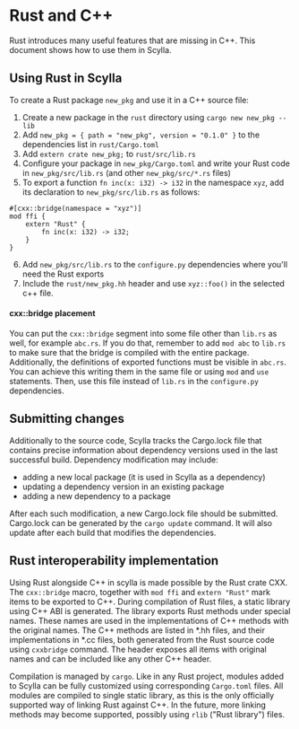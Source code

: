 # Rust and C++

Rust introduces many useful features that are missing in C++. This document
shows how to use them in Scylla.

## Using Rust in Scylla

To create a Rust package `new_pkg` and use it in a C++ source file:
1. Create a new package in the `rust` directory using `cargo new new_pkg --lib`
2. Add `new_pkg = { path = "new_pkg", version = "0.1.0" }` to the dependencies list in `rust/Cargo.toml`
3. Add `extern crate new_pkg;` to `rust/src/lib.rs`
4. Configure your package in `new_pkg/Cargo.toml` and write your Rust code in `new_pkg/src/lib.rs` (and other `new_pkg/src/*.rs` files)
5. To export a function `fn inc(x: i32) -> i32` in the namespace `xyz`, add its declaration to `new_pkg/src/lib.rs` as follows:
```
#[cxx::bridge(namespace = "xyz")]
mod ffi {
    extern "Rust" {
        fn inc(x: i32) -> i32;
    }
}
```
6. Add `new_pkg/src/lib.rs` to the `configure.py` dependencies where you'll need the Rust exports
7. Include the `rust/new_pkg.hh` header and use `xyz::foo()` in the selected c++ file.

#### cxx::bridge placement

You can put the `cxx::bridge` segment into some file other than `lib.rs` as well, for example `abc.rs`. If you do that, remember to add `mod abc` to `lib.rs` to make sure that the bridge is compiled with the entire package.
Additionally, the definitions of exported functions must be visible in `abc.rs`. You can achieve this writing them in the same file or using `mod` and `use` statements.
Then, use this file instead of `lib.rs` in the `configure.py` dependencies.

## Submitting changes

Additionally to the source code, Scylla tracks the Cargo.lock file that contains precise information about dependency
versions used in the last successful build. Dependency modification may include:
 * adding a new local package (it is used in Scylla as a dependency)
 * updating a dependency version in an existing package
 * adding a new dependency to a package

After each such modification, a new Cargo.lock file should be submitted. Cargo.lock can be generated
by the `cargo update` command. It will also update after each build that modifies the dependencies.

## Rust interoperability implementation

Using Rust alongside C++ in scylla is made possible by the Rust crate CXX. The `cxx::bridge` macro,
together with `mod ffi` and `extern "Rust"` mark items to be exported to C++. During compilation
of Rust files, a static library using C++ ABI is generated. The library exports Rust methods under
special names. These names are used in the implementations of C++ methods with the original names.
The C++ methods are listed in *.hh files, and their implementations in *.cc files, both generated
from the Rust source code using `cxxbridge` command.
The header exposes all items with original names and can be included like any other C++ header.

Compilation is managed by `cargo`. Like in any Rust project, modules added to Scylla can be fully
customized using corresponding `Cargo.toml` files. All modules are compiled to single static
library, as this is the only officially supported way of linking Rust against C++.
In the future, more linking methods may become supported, possibly using `rlib` ("Rust library") files.

